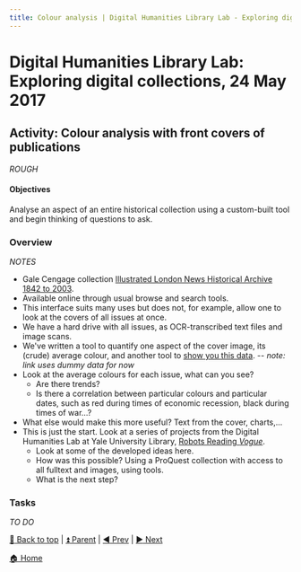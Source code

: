 ```yaml
---
title: Colour analysis | Digital Humanities Library Lab - Exploring digital collections, 24 May 2017
---
```


# Digital Humanities Library Lab: Exploring digital collections, 24 May 2017


## Activity: Colour analysis with front covers of publications

_ROUGH_

#### Objectives
Analyse an aspect of an entire historical collection using a custom-built tool and begin thinking of questions to ask.

### Overview
_NOTES_
- Gale Cengage collection [Illustrated London News Historical Archive 1842 to 2003](http://www.library.manchester.ac.uk/search-resources/databases/i/dbname-377375-en.htm). 
- Available online through usual browse and search tools.
- This interface suits many uses but does not, for example, allow one to look at the covers of all issues at once.
- We have a hard drive with all issues, as OCR-transcribed text files and image scans.
- We've written a tool to quantify one aspect of the cover image, its (crude) average colour, and another tool to [show you this data](http://personalpages.manchester.ac.uk/staff/Phil.Reed/calendara.html). -- _note: link uses dummy data for now_
- Look at the average colours for each issue, what can you see?
  * Are there trends?
  * Is there a correlation between particular colours and particular dates, such as red during times of economic recession, black during times of war...?
- What else would make this more useful? Text from the cover, charts,...
- This is just the start. Look at a series of projects from the Digital Humanities Lab at Yale University Library, [Robots Reading _Vogue_](http://dh.library.yale.edu/projects/vogue/).
  * Look at some of the developed ideas here.
  * How was this possible? Using a ProQuest collection with access to all fulltext and images, using tools.
  * What is the next step?

### Tasks
_TO DO_



[:arrow_up_small: Back to top](#activity-colour-analysi-with-front-covers-of-publications) | [:arrow_double_up: Parent](index.html) | [:arrow_backward: Prev](jstorta.html) | [:arrow_forward: Next](wrapping.html)

[:house: Home](/)
